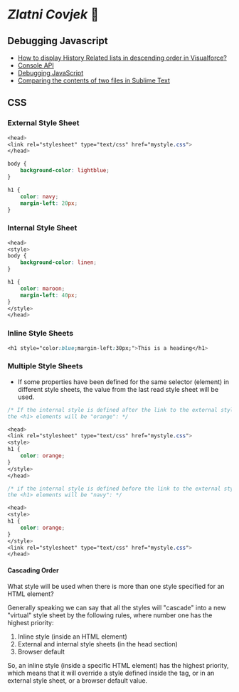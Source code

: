 # <i>Zlatni Covjek</i> :man:

## Debugging Javascript
* [How to display History Related lists in descending order in Visualforce?](https://developer.salesforce.com/forums/?id=906F000000096u9IAA)
* [Console API](https://developer.mozilla.org/en-US/docs/Web/API/console)
* [Debugging JavaScript](https://developer.mozilla.org/en-US/docs/Mozilla/Debugging/Debugging_JavaScript)
* [Comparing the contents of two files in Sublime Text](https://stackoverflow.com/questions/25874018/comparing-the-contents-of-two-files-in-sublime-text)


## CSS

### External Style Sheet
```css
<head>
<link rel="stylesheet" type="text/css" href="mystyle.css">
</head>
```
```css
body {
    background-color: lightblue;
}

h1 {
    color: navy;
    margin-left: 20px;
}
```
### Internal Style Sheet
```css
<head>
<style>
body {
    background-color: linen;
}

h1 {
    color: maroon;
    margin-left: 40px;
} 
</style>
</head>
```
### Inline Style Sheets
```css
<h1 style="color:blue;margin-left:30px;">This is a heading</h1>
```

### Multiple Style Sheets
* If some properties have been defined for the same selector (element) in different style sheets, the value from the last read style sheet will be used. 

```css
/* If the internal style is defined after the link to the external style sheet, 
the <h1> elements will be "orange": */

<head>
<link rel="stylesheet" type="text/css" href="mystyle.css">
<style>
h1 {
    color: orange;
}
</style>
</head>
```
```css
/* if the internal style is defined before the link to the external style sheet, 
the <h1> elements will be "navy": */

<head>
<style>
h1 {
    color: orange;
}
</style>
<link rel="stylesheet" type="text/css" href="mystyle.css">
</head>
```
#### Cascading Order
What style will be used when there is more than one style specified for an HTML element?

Generally speaking we can say that all the styles will "cascade" into a new "virtual" style sheet by the following rules, where number one has the highest priority:

1. Inline style (inside an HTML element)
2. External and internal style sheets (in the head section)
3. Browser default

So, an inline style (inside a specific HTML element) has the highest priority, which means that it will override a style defined inside the <head> tag, or in an external style sheet, or a browser default value.
